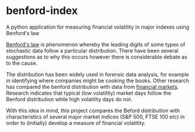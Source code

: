 # benford-index

A python application for measuring financial volatility in major indexes using Benford's law

<a href="https://en.wikipedia.org/wiki/Benford%27s_law">Benford's law</a> is phenomenon whereby the leading digits of some types of stochastic data follow a particular distribution.
There have been several suggestions as to why this occurs however there is considerable debate as to the cause.

The distribution has been widely used in forensic data analysis, for example in identifying where companies might be cooking the books. Other research has compared the benford distribution with data from <a href="http://link.springer.com/chapter/10.1007%2F978-88-470-1481-7_10">financial markets</a>. Research indicates that typical (low volatility) market days follow the Benford distribution while high volatility days do not. 

With this idea in mind, this project compares the Beford distribution with characteristics of several major market indices (S&P 500, FTSE 100 etc) in order to (initially) develop a measure of financial volatitity.
